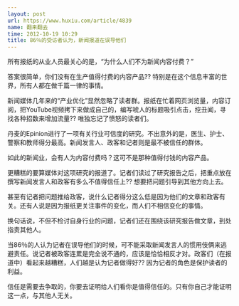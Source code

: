 ```yaml
---
layout: post
url: https://www.huxiu.com/article/4839
name: 翻来翻去
time: 2012-10-19 10:29
title: 86％的受访者认为，新闻报道在误导他们
---
```

所有报纸的从业人员最关心的是，“为什么人们不为新闻内容付费？”

答案很简单，你们没有在生产值得付费的内容产品?? 特别是在这个信息丰富的世界，所有人都在做千篇一律的事情。

新闻媒体几年来的“产业优化”显然忽略了读者群。报纸在忙着网页浏览量，内容订阅，把YouTube视频拷下来做成自己的，编写唬人的标题吸引点击，挖丑闻，寻找各种招数来增加流量?? 唯独忘记了愤怒的读者们。

丹麦的Epinion进行了一项有关行业可信度的研究。不出意外的是，医生、护士、警察和教师得分最高。新闻发言人、政客和记者则是最不被信任的群体。

如此的新闻业，会有人为内容付费吗？这可不是那种值得付钱的内容产品。

更糟糕的要算媒体对这项研究的报道了。记者们读过了研究报告之后，把重点放在撰写新闻发言人和政客有多么不值得信任上?? 想要把问题引导到其他方向上去。

甚至有记者把问题推给政客，说什么记者得分这么低是因为他们的文章和政客有关。还有人说是因为报纸更关注事件的变化，而人们不相信变化的事情。

换句话说，不但不检讨自身行业的问题，记者们还在围绕该研究报告做文章，到处指责其他人。

当86％的人认为记者在误导他们的时候，可不能采取新闻发言人的惯用伎俩来逃避责任。说记者被政客连累是完全说不通的，应该是恰恰相反才对。政客们（在报道中）看起来越糟糕，人们越是认为记者做得好?? 因为记者的角色是保护读者的利益。

信任是需要去争取的，你要去证明给人们看你是值得信任的。只有你自己才能证明这一点，与其他人无关。

